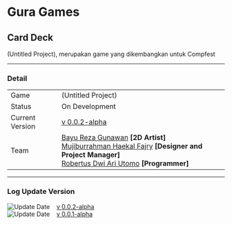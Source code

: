 # Gura Games


## Card Deck
<!--![Preview](images/filkom-virtual.gif)-->
<!-- ![Preview](images/preview-filkom-virtual.png) -->

(Untitled Project), merupakan game yang dikembangkan untuk Compfest

***
### Detail

|                 |                                           |
| --------------- | ----------------------------------------- |
| Game            | (Untitled Project)                        |
| Status          | On Development                            |
| Current Version | [v 0.0.2-alpha](https://drive.google.com/file/d/1xf172CTlv6SsHfquLpFELVGgiaLOt3C9/view?usp=sharing) |
| Team         | [Bayu Reza Gunawan](https://github.com/Bazureza) **[2D Artist]**<br> [Mujiburrahman Haekal Fajry](https://www.linkedin.com/in/haekalary/) **[Designer and Project Manager]**<br> [Robertus Dwi Ari Utomo](https://penguin55.github.io) **[Programmer]**<br> |

***

### Log Update Version
![Update Date](https://img.shields.io/badge/-20%20Agustus%202022-brightgreen) &nbsp;&nbsp; [v 0.0.2-alpha](https://drive.google.com/file/d/149fJvMhJ9UnS_Nmt1iTdq9A19uUbfeEq/view?usp=sharing) <br>
![Update Date](https://img.shields.io/badge/-15%20Agustus%202022-brightgreen) &nbsp;&nbsp; [v 0.0.1-alpha](https://drive.google.com/file/d/149fJvMhJ9UnS_Nmt1iTdq9A19uUbfeEq/view?usp=sharing) <br>
